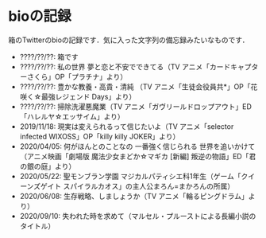 # bioの記録

箱のTwitterのbioの記録です．気に入った文字列の備忘録みたいなものです．

* ????/??/??: 箱です
* ????/??/??: 私の世界 夢と恋と不安でできてる（TV アニメ「カードキャプターさくら」OP「プラチナ」より）
* ????/??/??: 豊かな教養・高貴・清純 （TV アニメ「生徒会役員共*」OP「花咲く☆最強レジェンド Days」より）
* ????/??/??: 掃除洗濯悪魔業（TV アニメ「ガヴリールドロップアウト」ED「ハレルヤ☆エッサイム」より）
* 2019/11/18: 現実は変えられるって信じたいよ（TV アニメ「selector infected WIXOSS」OP「killy killy JOKER」より）
* 2020/04/05: 何がほんとのことなの 一番強く信じられる 世界を追いかけて（アニメ映画「劇場版 魔法少女まどか☆マギカ \[新編\] 叛逆の物語」ED「君の銀の庭」より）
* 2020/05/22: 聖モンブラン学園 マジカルパティシエ科1年生（ゲーム「クイーンズゲイト スパイラルカオス」の主人公まろん=まかろんの所属）
* 2020/06/08: 生存戦略、しましょうか（TV アニメ「輪るピングドラム」より）
* 2020/09/10: 失われた時を求めて（マルセル・プルーストによる長編小説のタイトル）
